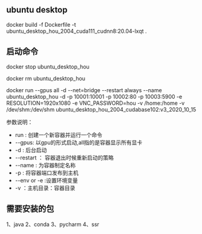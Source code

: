 ## ubuntu desktop

docker build  -f  Dockerfile -t ubuntu_desktop_hou_2004_cuda111_cudnn8:20.04-lxqt  .


## 启动命令

docker stop ubuntu_desktop_hou

docker rm ubuntu_desktop_hou

docker run --gpus all -d --net=bridge --restart always --name  ubuntu_desktop_hou -d -p 10001:10001 -p 10002:80 -p 10003:5900 -e RESOLUTION=1920x1080  -e VNC_PASSWORD=hou -v /home:/home -v /dev/shm:/dev/shm ubuntu_desktop_hou_2004_cudabase102:v3_2020_10_15

参数说明： 
* run : 创建一个新容器并运行一个命令
* --gpus: 以gpu的形式启动,all指的是容器显示所有显卡
* -d : 后台启动
* --restart ： 容器退出时候重新启动的策略
* --name : 为容器制定名称
* -p : 将容器端口发布到主机
* --env or -e :设置环境变量
* -v ：主机目录：容器目录


## 需要安装的包
1、java
2、conda
3、pycharm
4、ssr











